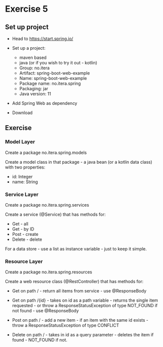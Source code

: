 # Exercise 5

## Set up project

* Head to https://start.spring.io/

* Set up a project:
  * maven based
  * java (or if you wish to try it out - kotlin)
  * Group: no.itera
  * Artifact: spring-boot-web-example
  * Name: spring-boot-web-example
  * Package name: no.itera.spring
  * Packaging: jar
  * Java version: 11

* Add Spring Web as dependency

* Download

## Exercise

### Model Layer

Create a package no.itera.spring.models

Create a model class in that package - a java bean (or a kotlin data class) with two properties:

* id: Integer
* name: String

### Service Layer

Create a package no.itera.spring.services

Create a service (@Service) that has methods for:

* Get - all
* Get - by ID
* Post - create
* Delete - delete

For a data store - use a list as instance variable - just to keep it simple.

### Resource Layer

Create a package no.itera.spring.resources

Create a web resource class (@RestController) that has methods for:

* Get on path / - return all items from service - use @ResponseBody

* Get on path /{id} - takes on id as a path variable - returns the single item requested - or throw a ResponseStatusException of type NOT_FOUND if not 
found - use @ResponseBody

* Post on path / - add a new item - if an item with the same id exists - throw a ResponseStatusException of type CONFLICT

* Delete on path / - takes in id as a query parameter - deletes the item if found - NOT_FOUND if not.

